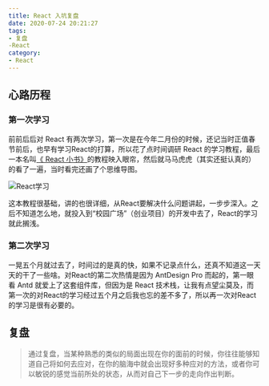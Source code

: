 ```yaml
---
title: React 入坑复盘
date: 2020-07-24 20:21:27
tags:
- 复盘
-React
category:
- React
---
```


## 心路历程

### 第一次学习

前前后后对 React 有两次学习，第一次是在今年二月份的时候，还记当时正值春节前后，也早有学习React的打算，所以花了点时间调研 React 的学习教程，最后一本名叫[《 React 小书》](http://huziketang.mangojuice.top/books/react/)的教程映入眼帘，然后就马马虎虎（其实还挺认真的）的看了一遍，当时看完还画了个思维导图。

![React学习](https://img-1251598303.cos.ap-guangzhou.myqcloud.com/React学习.png)

这本教程很基础，讲的也很详细，从React要解决什么问题讲起，一步步深入。之后不知道怎么地，就投入到“校园广场”（创业项目）的开发中去了，React的学习就此搁浅。

### 第二次学习

一晃五个月就过去了，时间过的是真的快，如果不记录点什么，还真不知道这一天天的干了一些啥。对React的第二次热情是因为 AntDesign Pro 而起的，第一眼看 Antd 就爱上了这套组件库，但因为是 React 技术栈，让我有点望尘莫及，而第一次的对React的学习经过五个月之后我也忘的差不多了，所以再一次对React的学习是很有必要的。

## 复盘

> 通过复盘，当某种熟悉的类似的局面出现在你的面前的时候，你往往能够知道自己将如何去应对，在你的脑海中就会出现好多种应对的方法，或者你可以敏锐的感觉当前所处的状态，从而对自己下一步的走向作出判断。

